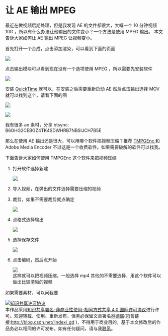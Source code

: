
# 让 AE 输出 MPEG 

最近在做视频后期处理，但是我发现 AE 的文件都很大，大概一个 10 分钟视频 10G ，所以有什么办法让他输出的文件变小？一个方法是使用 MPEG 输出。
本文告诉大家如何让 AE 输出 MPEG 让视频变小。

<!--more-->


<!-- CreateTime:2018/8/10 19:17:19 -->

<!-- 标签：AE -->

首先打开一个合成，点击添加渲染，可以看到下面的页面

![](http://image.acmx.xyz/34fdad35-5dfe-a75b-2b4b-8c5e313038e2%2F20171215165340.jpg)

点击输出模块可以看到现在没有一个选项使用 MPEG ，所以需要先安装软件 

![](http://image.acmx.xyz/34fdad35-5dfe-a75b-2b4b-8c5e313038e2%2F2017121516556.jpg)

安装 [QuickTime](http://download.csdn.net/download/lindexi_gd/10160598 ) 就可以，在安装之后需要重新启动 AE 然后点击输出选择 MOV 就可以找到这个，请看下面的图

![](http://image.acmx.xyz/34fdad35-5dfe-a75b-2b4b-8c5e313038e2%2F20171215165911.jpg)

![](http://image.acmx.xyz/34fdad35-5dfe-a75b-2b4b-8c5e313038e2%2F201712151723520171215175417.jpg)

我有很多 ae 素材，分享 btsync: B6GHG2CEBGZ4TK4SDWHRB7NBSIJCH7B5E

那么在使用 AE 输出还是很大，可以用哪个软件把视频压缩？推荐 [TMPGEnc ](http://tmpgenc.pegasys-inc.com/en/product/tvmw6.html ) 和 Adobe Media Encoder 不过这是一个收费软件。如果需要破解的软件可以找我。

下面告诉大家如何使用 TMPGEnc 这个软件来把视频压缩

1. 打开软件选择新建

   ![](http://image.acmx.xyz/34fdad35-5dfe-a75b-2b4b-8c5e313038e2%2F20171215172352017121519343.jpg)

1. 导入视频，在弹出的文件选择需要压缩的视频

1. 裁剪，如果不需要裁剪就点确定

   ![](http://image.acmx.xyz/34fdad35-5dfe-a75b-2b4b-8c5e313038e2%2F2017121517235201712151962.jpg)

1. 点格式选择输出

   ![](http://image.acmx.xyz/34fdad35-5dfe-a75b-2b4b-8c5e313038e2%2F20171215172352017121519659.jpg)

1. 选择保存文件   

   ![](http://image.acmx.xyz/34fdad35-5dfe-a75b-2b4b-8c5e313038e2%2F20171215172352017121519744.jpg)

1. 点击编码，然后点开始

   ![](http://image.acmx.xyz/34fdad35-5dfe-a75b-2b4b-8c5e313038e2%2F20171215172352017121519815.jpg)   
这样就可以把视频压缩，一般选择 mp4 其他的不需要选择，用这个软件可以做出比较清晰的视频

如果需要素材，可以问我要





<a rel="license" href="http://creativecommons.org/licenses/by-nc-sa/4.0/"><img alt="知识共享许可协议" style="border-width:0" src="https://licensebuttons.net/l/by-nc-sa/4.0/88x31.png" /></a><br />本作品采用<a rel="license" href="http://creativecommons.org/licenses/by-nc-sa/4.0/">知识共享署名-非商业性使用-相同方式共享 4.0 国际许可协议</a>进行许可。欢迎转载、使用、重新发布，但务必保留文章署名[林德熙](http://blog.csdn.net/lindexi_gd)(包含链接:http://blog.csdn.net/lindexi_gd )，不得用于商业目的，基于本文修改后的作品务必以相同的许可发布。如有任何疑问，请与我[联系](mailto:lindexi_gd@163.com)。
